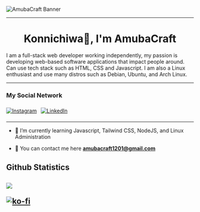 ![AmubaCraft Banner](https://i.ibb.co/0hm2hwH/Amuba-Craft-Twitter-Header.png)
<hr>
<h1 align="center">Konnichiwa👋, I'm AmubaCraft</h1>
<p>
I am a full-stack web developer working independently, my passion is developing web-based software applications that impact people around. Can use tech stack such as HTML, CSS and Javascript. I am also a Linux enthusiast and use many distros such as Debian, Ubuntu, and Arch Linux.
</p>
<hr>
<h3>My Social Network</h3>
<p>
<a href="https://instagram.com/amubacraft._"><img src="https://img.shields.io/badge/instagram-%239b5ad1?style=for-the-badge&logo=instagram&labelcolor=red" alt="Instagram"/></a>
<a href="https://linkedin.com/in/ahmatframuja">
<img src="https://img.shields.io/badge/linkedin-%23477bf5?style=for-the-badge&logo=linkedin&logoColor=white"
 alt="LinkedIn" style="margin: 7px;" />
</a>
</p>
<hr>

- 🌱 I’m currently learning Javascript, Tailwind CSS, NodeJS, and Linux Administration

- 📧 You can contact me here **amubacraft1201@gmail.com**

<h2>Github Statistics<h2>
<img src="https://github-readme-stats.vercel.app/api?username=amubacr&show_icons=true&count_private=true&hide_border=true" />
    
[![ko-fi](https://ko-fi.com/img/githubbutton_sm.svg)](https://ko-fi.com/O4O3QEOQO)
